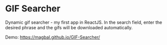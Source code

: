 # GIF Searcher
Dynamic gif searcher - my first app in ReactJS.
In the search field, enter the desired phrase
and the gifs will be downloaded automatically.

Demo: https://magbal.github.io/GIF-Searcher/
